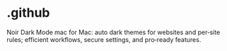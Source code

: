 # .github
Noir Dark Mode mac for Mac: auto dark themes for websites and per‑site rules; efficient workflows, secure settings, and pro‑ready features.
